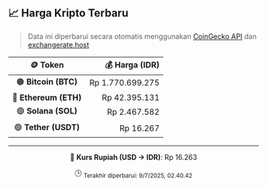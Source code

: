 

<!-- HARGA_KRIPTO -->
## 📈 Harga Kripto Terbaru

> Data ini diperbarui secara otomatis menggunakan [CoinGecko API](https://www.coingecko.com/) dan [exchangerate.host](https://exchangerate.host/)

<div align="center">

| 🪙 Token | 💰 Harga (IDR) |
|:------:|---------------:|
| 🟠 **Bitcoin (BTC)**   | Rp 1.770.699.275 |
| 🔵 **Ethereum (ETH)**  | Rp 42.395.131 |
| 🟣 **Solana (SOL)**    | Rp 2.467.582 |
| 🟢 **Tether (USDT)**   | Rp 16.267 |

---

💱 **Kurs Rupiah (USD → IDR)**: Rp 16.263

🕒 <sub>Terakhir diperbarui: 9/7/2025, 02.40.42</sub>

</div>
<!-- /HARGA_KRIPTO -->